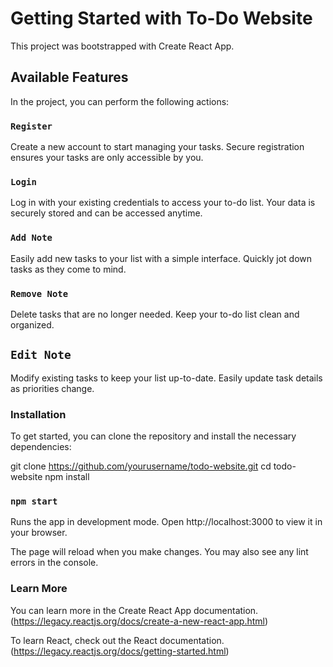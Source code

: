 # Getting Started with To-Do Website

This project was bootstrapped with Create React App.

## Available Features

In the project, you can perform the following actions:

### `Register`

Create a new account to start managing your tasks.
Secure registration ensures your tasks are only accessible by you.

### `Login`

Log in with your existing credentials to access your to-do list.
Your data is securely stored and can be accessed anytime.

### `Add Note`

Easily add new tasks to your list with a simple interface.
Quickly jot down tasks as they come to mind.

### `Remove Note`

Delete tasks that are no longer needed.
Keep your to-do list clean and organized.

## `Edit Note`

Modify existing tasks to keep your list up-to-date.
Easily update task details as priorities change.

### Installation

To get started, you can clone the repository and install the necessary dependencies:

git clone https://github.com/yourusername/todo-website.git
cd todo-website
npm install

### `npm start`

Runs the app in development mode.
Open http://localhost:3000 to view it in your browser.

The page will reload when you make changes.
You may also see any lint errors in the console.

### Learn More

You can learn more in the Create React App documentation. (https://legacy.reactjs.org/docs/create-a-new-react-app.html)

To learn React, check out the React documentation. (https://legacy.reactjs.org/docs/getting-started.html)

